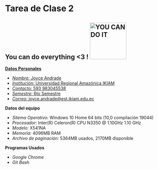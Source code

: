 # Tarea de Clase 2 

## You can do everything <3 !  <a href="hhttps://www.crehana.com/blog/estilo-vida/que-es-kawaii/"> <img alt="YOU CAN DO IT" src="https://crehana-blog.imgix.net/media/filer_public/e8/72/e872c921-cc1c-4c9e-8dcf-0c480f7554c9/ilustracion_kawaii_animales_beckycas.jpg?auto=format&q=50" width="120" height="120">

**Datos Personales**
- *Nombre:* Joyce Andrade
- *Institución:* Universidad Regional Amazónica IKIAM
- *Contacto:* 593 983045538
- *Semestre:* 6to Semestre
- *Correo:* joyce.andrade@est.ikiam.edu.ec

**Datos del equipo**
- *Sitema Operativo:* Windows 10 Home 64 bits (10,0 compilación 19044)
- *Procesador:* Inter(R) Celeron(R) CPU N3350 @ 1.10GHz 1.10 GHz
- *Modelo:* X541NA
- *Memoria:* 4096MB RAM 
- *Archivo de paginación:* 5364MB usados, 2170MB disponible 

**Programas Usados** 
- *Google Chrome*
- *Git Bash* 
